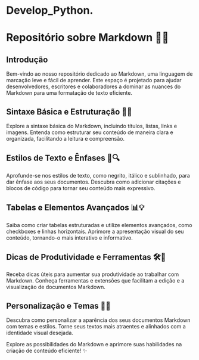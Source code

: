 # Develop_Python.

# Repositório sobre Markdown 📝✨

## Introdução
Bem-vindo ao nosso repositório dedicado ao Markdown, uma linguagem de marcação leve e fácil de aprender. Este espaço é projetado para ajudar desenvolvedores, escritores e colaboradores a dominar as nuances do Markdown para uma formatação de texto eficiente.

## Sintaxe Básica e Estruturação 🧱📄
Explore a sintaxe básica do Markdown, incluindo títulos, listas, links e imagens. Entenda como estruturar seu conteúdo de maneira clara e organizada, facilitando a leitura e compreensão.

## Estilos de Texto e Ênfases 🎨🔍
Aprofunde-se nos estilos de texto, como negrito, itálico e sublinhado, para dar ênfase aos seus documentos. Descubra como adicionar citações e blocos de código para tornar seu conteúdo mais expressivo.

## Tabelas e Elementos Avançados 📊💡
Saiba como criar tabelas estruturadas e utilize elementos avançados, como checkboxes e linhas horizontais. Aprimore a apresentação visual do seu conteúdo, tornando-o mais interativo e informativo.

## Dicas de Produtividade e Ferramentas 🛠️🚀
Receba dicas úteis para aumentar sua produtividade ao trabalhar com Markdown. Conheça ferramentas e extensões que facilitam a edição e a visualização de documentos Markdown.

## Personalização e Temas 🎨🌈
Descubra como personalizar a aparência dos seus documentos Markdown com temas e estilos. Torne seus textos mais atraentes e alinhados com a identidade visual desejada.

Explore as possibilidades do Markdown e aprimore suas habilidades na criação de conteúdo eficiente! ✨
